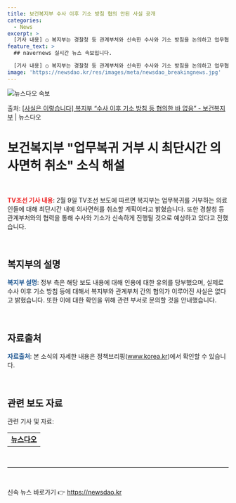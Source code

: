 ```yaml
---
title: 보건복지부 수사 이후 기소 방침 협의 안된 사실 공개
categories:
  - News
excerpt: >
  [기사 내용] ○ 복지부는 경찰청 등 관계부처와 신속한 수사와 기소 방침을 논의하고 업무협의도 완료했습니다.…
feature_text: >
  ## navernews 실시간 뉴스 속보입니다.

  [기사 내용] ○ 복지부는 경찰청 등 관계부처와 신속한 수사와 기소 방침을 논의하고 업무협의도 완료했습니다.…
image: 'https://newsdao.kr/res/images/meta/newsdao_breakingnews.jpg'
---
```


![뉴스다오 속보](https://newsdao.kr/res/images/meta/newsdao_breakingnews.jpg)

<p>출처: <a href="https://newsdao.kr/3149" rel="dofollow">[사실은 이렇습니다] 복지부 “수사 이후 기소 방침 등 협의한 바 없음” - 보건복지부</a> | 뉴스다오</p>

<h1 data-ke-size="size26">보건복지부 "업무복귀 거부 시 최단시간 의사면허 취소" 소식 해설</h1>
<p data-ke-size="size16">&nbsp;</p>
<p data-ke-size="size16"><b><span style="color: #ee2323;">TV조선 기사 내용</span></b>: 2월 9일 TV조선 보도에 따르면 복지부는 업무복귀를 거부하는 의료인들에 대해 최단시간 내에 의사면허를 취소할 계획이라고 밝혔습니다. 또한 경찰청 등 관계부처와의 협력을 통해 수사와 기소가 신속하게 진행될 것으로 예상하고 있다고 전했습니다.</p>
<p data-ke-size="size16">&nbsp;</p>
<h2 data-ke-size="size26">복지부의 설명</h2>
<p data-ke-size="size16"><b><span style="color: #1a5490;">복지부 설명</span></b>: 정부 측은 해당 보도 내용에 대해 인용에 대한 유의를 당부했으며, 실제로 수사 이후 기소 방침 등에 대해서 복지부와 관계부처 간의 협의가 이루어진 사실은 없다고 밝혔습니다. 또한 이에 대한 확인을 위해 관련 부서로 문의할 것을 안내했습니다.</p>
<p data-ke-size="size16">&nbsp;</p>
<h2 data-ke-size="size26">자료출처</h2>
<p data-ke-size="size16"><b><span style="color: #1a5490;">자료출처</span></b>: 본 소식의 자세한 내용은 정책브리핑(<a href="http://www.korea.kr" target="_blank">www.korea.kr</a>)에서 확인할 수 있습니다.</p>
<p data-ke-size="size16">&nbsp;</p>
<h2 data-ke-size="size26">관련 보도 자료</h2>
<p data-ke-size="size16">관련 기사 및 자료:<br /></p>
<table>
<tbody>
<tr>
<td style="text-align: center; height: 17px;"><b><a href="https://newsdao.kr/3149" target="_blank">뉴스다오</a></b></td>
</tr>
</tbody>
</table>
<p data-ke-size="size16">&nbsp;</p>
<hr>
<p data-ke-size="size16">&nbsp;</p> 

신속 뉴스 바로가기 👉 <a href="https://newsdao.kr" rel="dofollow">https://newsdao.kr</a>


